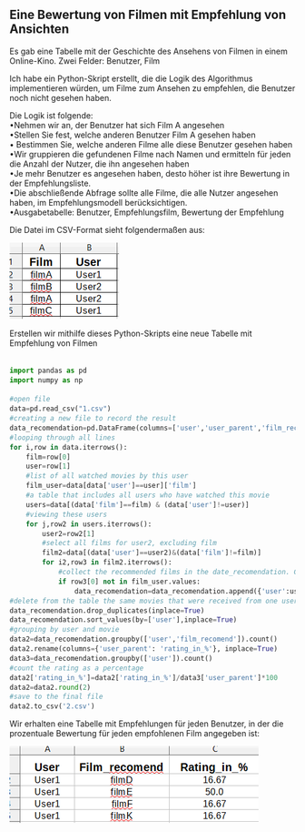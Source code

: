 ## Eine Bewertung von Filmen mit Empfehlung von Ansichten

Es gab eine Tabelle mit der Geschichte des Ansehens von Filmen in einem Online-Kino.
Zwei Felder: Benutzer, Film

Ich habe ein Python-Skript erstellt,
die die Logik des Algorithmus implementieren würden, um Filme zum Ansehen zu empfehlen, die Benutzer noch nicht gesehen haben.

Die Logik ist folgende:
<br>•Nehmen wir an, der Benutzer hat sich Film A angesehen
<br>•Stellen Sie fest, welche anderen Benutzer Film A gesehen haben
<br>• Bestimmen Sie, welche anderen Filme alle diese Benutzer gesehen haben
<br>•Wir gruppieren die gefundenen Filme nach Namen und ermitteln für jeden die Anzahl der Nutzer, die ihn angesehen haben
<br>•Je mehr Benutzer es angesehen haben, desto höher ist ihre Bewertung in der Empfehlungsliste.
<br>•Die abschließende Abfrage sollte alle Filme, die alle Nutzer angesehen haben, im Empfehlungsmodell berücksichtigen.
<br>•Ausgabetabelle: Benutzer, Empfehlungsfilm, Bewertung der Empfehlung

Die Datei im CSV-Format sieht folgendermaßen aus:

![image](https://github.com/MikhailovaNadezhda/Bewertung-von-Filmen/blob/main/2023-05-26_09h26_26.png)

Erstellen wir mithilfe dieses Python-Skripts eine neue Tabelle mit Empfehlung von Filmen 

```python

import pandas as pd
import numpy as np

#open file
data=pd.read_csv("1.csv")
#creating a new file to record the result
data_recomendation=pd.DataFrame(columns=['user','user_parent','film_recomend'])
#looping through all lines
for i,row in data.iterrows():
    film=row[0]
    user=row[1]
    #list of all watched movies by this user
    film_user=data[data['user']==user]['film']
    #a table that includes all users who have watched this movie
    users=data[(data['film']==film) & (data['user']!=user)]
    #viewing these users
    for j,row2 in users.iterrows():
        user2=row2[1]
        #select all films for user2, excluding film
        film2=data[(data['user']==user2)&(data['film']!=film)]
        for i2,row3 in film2.iterrows():
            #collect the recommended films in the date_recomendation. Check if the environment of these films, films that the user has watched
            if row3[0] not in film_user.values:
                data_recomendation=data_recomendation.append({'user':user,'user_parent':user2,'film_recomend':row3[0]},ignore_index=True)
#delete from the table the same movies that were received from one user
data_recomendation.drop_duplicates(inplace=True)
data_recomendation.sort_values(by=['user'],inplace=True)
#grouping by user and movie
data2=data_recomendation.groupby(['user','film_recomend']).count()
data2.rename(columns={'user_parent': 'rating_in_%'}, inplace=True)
data3=data_recomendation.groupby(['user']).count()
#count the rating as a percentage
data2['rating_in_%']=data2['rating_in_%']/data3['user_parent']*100
data2=data2.round(2)
#save to the final file
data2.to_csv('2.csv')
   ```
   
Wir erhalten eine Tabelle mit Empfehlungen für jeden Benutzer, in der die prozentuale Bewertung für jeden empfohlenen Film angegeben ist:

![image](https://github.com/MikhailovaNadezhda/Bewertung-von-Filmen/blob/main/2023-05-26_09h49_59.png)
  

